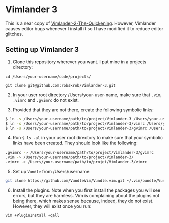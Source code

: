 # Vimlander 3

This is a near copy of [Vimlander-2-The-Quickening](https://github.com/spicycode/Vimlander-2-The-Quickening). However, Vimlander causes editor bugs whenever I install it so I have modified it to reduce editor glitches.

## Setting up Vimlander 3

1. Clone this repository wherever you want. I put mine in a projects directory:
```
cd /Users/your-username/code/projects/

git clone git@github.com:robskrob/Vimlander-3.git
```

2. In your user root directory /Users/your-user-name, make sure that `.vim`, `.vimrc` and `.gvimrc` do not exist.

3. Provided that they are not there, create the following symbolic links:

```bash
$ ln -s /Users/your-username/path/to/project/Vimlander-3 /Users/your-username/.vim
$ ln -s /Users/your-username/path/to/project/Vimlander-3/vimrc /Users/your-username/.vimrc
$ ln -s /Users/your-username/path/to/project/Vimlander-3/gvimrc /Users/your-username/.gvimrc
```

4. Run `$ ls -al` in your user root directory to make sure that your symbolic links have been created. They should look like the following:

```bash
.gvimrc -> /Users/your-username/path/to/project/Vimlander-3/gvimrc
.vim -> /Users/your-username/path/to/project/Vimlander-3/
.vimrc -> /Users/your-username/path/to/projet/Vimlander-3/vimrc
```

5. Set up `Vundle` from /Users/username:
```bash
git clone https://github.com/VundleVim/Vundle.vim.git ~/.vim/bundle/Vundle.vim
```

6. Install the plugins. Note when you first install the packages you will see errors, but they are harmless. Vim is complaining about the plugins not being there, which makes sense because, indeed, they do not exist. However, they will exist once you run:
```bash
vim +PluginInstall +qall
```
